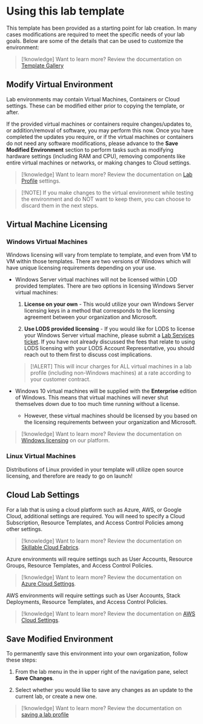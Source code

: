 # Using this lab template

This template has been provided as a starting point for lab creation. In many cases modifications are required to meet the specific needs of your lab goals. Below are some of the details that can be used to customize the environment:

>[!knowledge] Want to learn more? Review the documentation on [Template Gallery](https://docs.skillable.com/docs/template-gallery)

## Modify Virtual Environment
Lab environments may contain Virtual Machines, Containers or Cloud settings. These can be modified either prior to copying the template, or after.

If the provided virtual machines or containers require changes/updates to, or addition/removal of software, you may perform this now. Once you have completed the updates you require, or if the virtual machines or containers do not need any software modifications, please advance to the **Save Modified Environment** section to perform tasks such as modifying hardware settings (including RAM and CPU), removing components like entire virtual machines or networks, or making changes to Cloud settings.

>[!knowledge] Want to learn more? Review the documentation on [Lab Profile](https://docs.skillable.com/docs/lab-profile) settings.

>[!NOTE] If you make changes to the virtual environment while testing the environment and do NOT want to keep them, you can choose to discard them in the next steps.

## Virtual Machine Licensing

### Windows Virtual Machines

Windows licensing will vary from template to template, and even from VM to VM within those templates. There are two versions of Windows which will have unique licensing requirements depending on your use.

- Windows Server virtual machines will not be licensed within LOD provided templates. There are two options in licensing Windows Server virtual machines:

    1. **License on your own** - This would utilize your own Windows Server licensing keys in a method that corresponds to the licensing agreement between your organization and Microsoft.

    1. **Use LODS provided licensing** - If you would like for LODS to license your Windows Server virtual machine, please submit a [Lab Services ticket](https://lod.one/support). If you have not already discussed the fees that relate to using LODS licensing with your LODS Account Representative, you should reach out to them first to discuss cost implications.
     
    > [!ALERT] This will incur charges for ALL virtual machines in a lab profile (including non-Windows machines) at a rate according to your customer contract.

- Windows 10 virtual machines will be supplied with the **Enterprise** edition of Windows. This means that virtual machines will never shut themselves down due to too much time running without a license.

    - However, these virtual machines should be licensed by you based on the licensing requirements between your organization and Microsoft.

>[!knowledge] Want to learn more? Review the documentation on [Windows licensing](https://docs.skillable.com/docs/windows-licensing) on our platform.

### Linux Virtual Machines

Distributions of Linux provided in your template will utilize open source licensing, and therefore are ready to go on launch!

## Cloud Lab Settings

For a lab that is using a cloud platform such as Azure, AWS, or Google Cloud, additional settings are required. You will need to specify a Cloud Subscription, Resource Templates, and Access Control Policies among other settings.

>[!knowledge] Want to learn more? Review the documentation on [Skillable Cloud Fabrics](https://docs.skillable.com/docs/cloud-fabric-explanation).

Azure environments will require settings such as User Accounts, Resource Groups, Resource Templates, and Access Control Policies.

>[!knowledge] Want to learn more? Review the documentation on [Azure Cloud Settings](https://docs.skillable.com/docs/cloud-slice-guide-microsoft-azure-setup).

AWS environments will require settings such as User Accounts, Stack Deployments, Resource Templates, and Access Control Policies.

>[!knowledge] Want to learn more? Review the documentation on [AWS Cloud Settings](https://docs.skillable.com/docs/enable-aws-cloud-slice-support). 

## Save Modified Environment

To permanently save this environment into your own organization, follow these steps:

1. From the lab menu in the in upper right of the navigation pane, select **Save Changes**.

1. Select whether you would like to save any changes as an update to the current lab, or create a new one.
    
>[!knowledge] Want to learn more? Review the documentation on [saving a lab profile](https://docs.skillable.com/docs/lab-profile-cloning) 